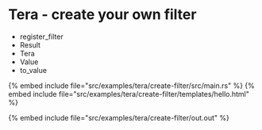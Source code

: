 # Tera - create your own filter

* register_filter
* Result
* Tera
* Value
* to_value

{% embed include file="src/examples/tera/create-filter/src/main.rs" %}
{% embed include file="src/examples/tera/create-filter/templates/hello.html" %}

{% embed include file="src/examples/tera/create-filter/out.out" %}


